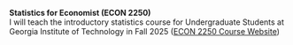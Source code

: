 **Statistics for Economist (ECON 2250)**\
I will teach the introductory statistics course for Undergraduate Students at Georgia Institute of Technology in Fall 2025 ([ECON 2250 Course Website](https://github.com/pappanna/causal_inference_workshophttps://maghfiraer.github.io/Stats-F25/)) 
